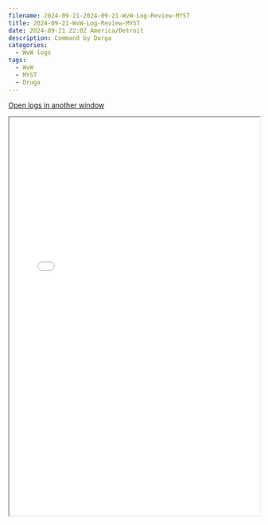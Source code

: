 ```yaml
---
filename: 2024-09-21-2024-09-21-WvW-Log-Review-MYST
title: 2024-09-21-WvW-Log-Review-MYST
date: 2024-09-21 22:02 America/Detroit
description: Command by Durga
categories:
  - WvW logs
tags:
  - WvW
  - MYST
  - Druga
---
```

 <a href="/assets/wvwlogs/reports20240921_MYST.html#202409212200-WvW-Log-Review" target="_blank">Open logs in another window</a>

<iframe src="/assets/wvwlogs/reports20240921_MYST.html#202409212200-WvW-Log-Review" width="100%" height="800" style="display:block; margin: 0 auto;"> </iframe>